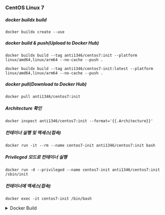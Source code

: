 ### CentOS Linux 7

##### docker buildx build
```
docker buildx create --use
```
##### docker build & push(Upload to Docker Hub)
```
docker buildx build --tag anti1346/centos7:init --platform linux/amd64,linux/arm64 --no-cache --push .
```
```
docker buildx build --tag anti1346/centos7-init:latest --platform linux/amd64,linux/arm64 --no-cache --push .
```
##### docker pull(Download to Docker Hub)
```
docker pull anti1346/centos7:init
```
##### Architecture 확인
```
docker inspect anti1346/centos7:init --format='{{.Architecture}}'
```
##### 컨테이너 실행 및 액세스(접속)
```
docker run -it --rm --name centos7-init anti1346/centos7:init bash
```
##### Privileged 모드로 컨테이너 실행
```
docker run -d --privileged --name centos7-init anti1346/centos7:init /sbin/init
```
##### 컨테이너에 액세스(접속)
```
docker exec -it centos7-init /bin/bash
```

<details>
<summary>Docker Build</summary>

```
docker build --tag anti1346/centos7:init --no-cache .
```
```
docker push anti1346/centos7:init
```
</details>